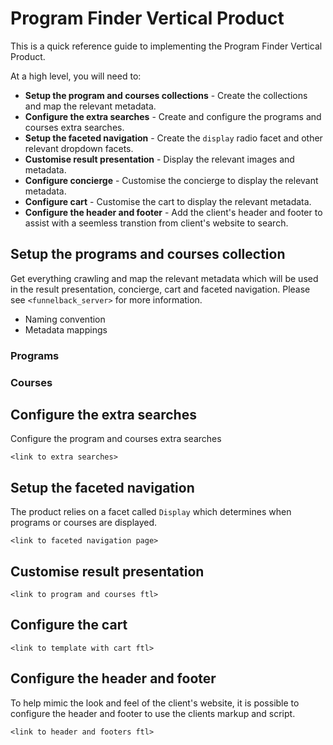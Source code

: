 # Program Finder Vertical Product

This is a quick reference guide to implementing the Program Finder Vertical Product.

At a high level, you will need to:

* **Setup the program and courses collections** - Create the collections and map the relevant metadata.
* **Configure the extra searches** - Create and configure the programs and courses extra searches.
* **Setup the faceted navigation** - Create the `display` radio facet and other relevant dropdown facets.
* **Customise result presentation** - Display the relevant images and metadata.
* **Configure concierge** - Customise the concierge to display the relevant metadata.
* **Configure cart** - Customise the cart to display the relevant metadata.
* **Configure the header and footer** - Add the client's header and footer to assist with a seemless transtion from client's website to search.

## Setup the programs and courses collection

Get everything crawling and map the relevant metadata which will be used in the result presentation, concierge, cart and faceted navigation. Please see `<funnelback_server>` for more information.

* Naming convention
* Metadata mappings

### Programs

### Courses

## Configure the extra searches

Configure the program and courses extra searches

`<link to extra searches>`

## Setup the faceted navigation

The product relies on a facet called `Display` which determines when programs or courses are displayed.

`<link to faceted navigation page>`

## Customise result presentation

`<link to program and courses ftl>`

## Configure the cart

`<link to template with cart ftl>`

## Configure the header and footer

To help mimic the look and feel of the client's website, it is possible to configure the header and footer to use the clients markup and script.

`<link to header and footers ftl>`